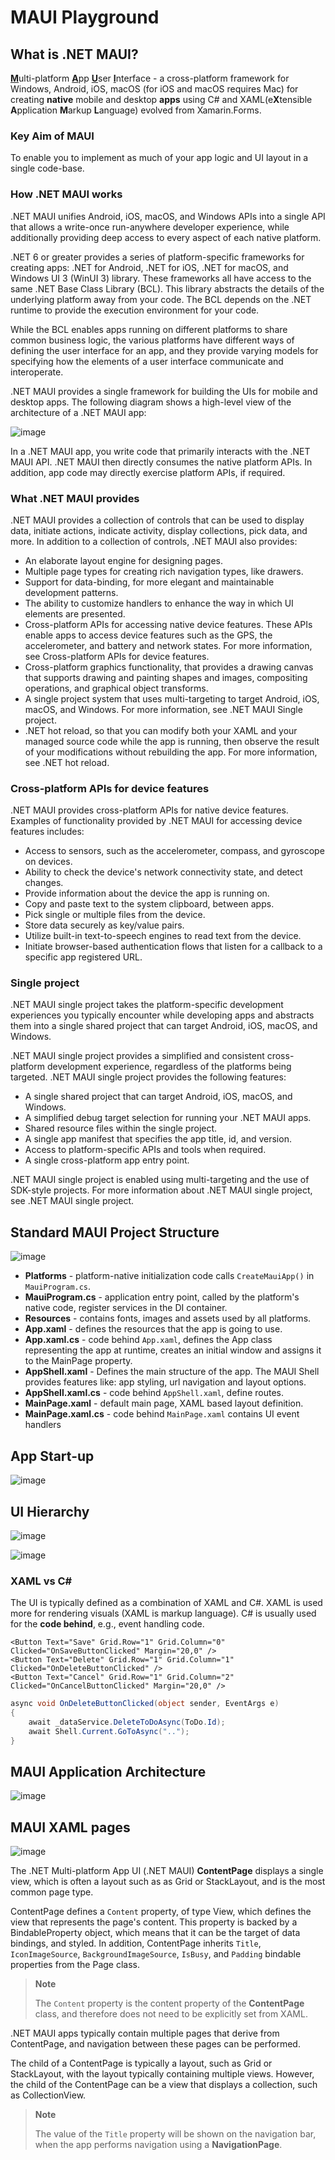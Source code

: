 # MAUI Playground

## What is .NET MAUI?

<ins>**M**</ins>ulti-platform <ins>**A**</ins>pp <ins>**U**</ins>ser <ins>**I**</ins>nterface - a cross-platform framework for Windows, Android, iOS, macOS (for iOS and macOS requires Mac) for creating **native** mobile and desktop **apps** using C# and XAML(e**X**tensible **A**pplication **M**arkup **L**anguage) evolved from Xamarin.Forms.

### Key Aim of MAUI

To enable you to implement as much of your app logic and UI layout in a single code-base.

### How .NET MAUI works

.NET MAUI unifies Android, iOS, macOS, and Windows APIs into a single API that allows a write-once run-anywhere developer experience, while additionally providing deep access to every aspect of each native platform.

.NET 6 or greater provides a series of platform-specific frameworks for creating apps: .NET for Android, .NET for iOS, .NET for macOS, and Windows UI 3 (WinUI 3) library. These frameworks all have access to the same .NET Base Class Library (BCL). This library abstracts the details of the underlying platform away from your code. The BCL depends on the .NET runtime to provide the execution environment for your code. 

While the BCL enables apps running on different platforms to share common business logic, the various platforms have different ways of defining the user interface for an app, and they provide varying models for specifying how the elements of a user interface communicate and interoperate.

.NET MAUI provides a single framework for building the UIs for mobile and desktop apps. The following diagram shows a high-level view of the architecture of a .NET MAUI app:

![image](https://user-images.githubusercontent.com/34960418/216610329-9fede90a-f24f-482e-9c48-fc2ac04880ec.png)

In a .NET MAUI app, you write code that primarily interacts with the .NET MAUI API. .NET MAUI then directly consumes the native platform APIs. In addition, app code may directly exercise platform APIs, if required.

### What .NET MAUI provides

.NET MAUI provides a collection of controls that can be used to display data, initiate actions, indicate activity, display collections, pick data, and more. In addition to a collection of controls, .NET MAUI also provides:

- An elaborate layout engine for designing pages.
- Multiple page types for creating rich navigation types, like drawers.
- Support for data-binding, for more elegant and maintainable development patterns.
- The ability to customize handlers to enhance the way in which UI elements are presented.
- Cross-platform APIs for accessing native device features. These APIs enable apps to access device features such as the GPS, the accelerometer, and battery and network states. For more information, see Cross-platform APIs for device features.
- Cross-platform graphics functionality, that provides a drawing canvas that supports drawing and painting shapes and images, compositing operations, and graphical object transforms.
- A single project system that uses multi-targeting to target Android, iOS, macOS, and Windows. For more information, see .NET MAUI Single project.
- .NET hot reload, so that you can modify both your XAML and your managed source code while the app is running, then observe the result of your modifications without rebuilding the app. For more information, see .NET hot reload.

### Cross-platform APIs for device features

.NET MAUI provides cross-platform APIs for native device features. Examples of functionality provided by .NET MAUI for accessing device features includes:

- Access to sensors, such as the accelerometer, compass, and gyroscope on devices.
- Ability to check the device's network connectivity state, and detect changes.
- Provide information about the device the app is running on.
- Copy and paste text to the system clipboard, between apps.
- Pick single or multiple files from the device.
- Store data securely as key/value pairs.
- Utilize built-in text-to-speech engines to read text from the device.
- Initiate browser-based authentication flows that listen for a callback to a specific app registered URL.


### Single project

.NET MAUI single project takes the platform-specific development experiences you typically encounter while developing apps and abstracts them into a single shared project that can target Android, iOS, macOS, and Windows.

.NET MAUI single project provides a simplified and consistent cross-platform development experience, regardless of the platforms being targeted. .NET MAUI single project provides the following features:

- A single shared project that can target Android, iOS, macOS, and Windows.
- A simplified debug target selection for running your .NET MAUI apps.
- Shared resource files within the single project.
- A single app manifest that specifies the app title, id, and version.
- Access to platform-specific APIs and tools when required.
- A single cross-platform app entry point.

.NET MAUI single project is enabled using multi-targeting and the use of SDK-style projects. For more information about .NET MAUI single project, see .NET MAUI single project.


## Standard MAUI Project Structure

![image](https://user-images.githubusercontent.com/34960418/216617103-d803735d-6ec1-4481-bd62-6a64de1dcdee.png)

- **Platforms** - platform-native initialization code calls `CreateMauiApp()` in `MauiProgram.cs`.
- **MauiProgram.cs** - application entry point, called by the platform's native code, register services in the DI container.
- **Resources** - contains fonts, images and assets used by all platforms.
- **App.xaml** - defines the resources that the app is going to use.
- **App.xaml.cs** - code behind `App.xaml`, defines the App class representing the app at runtime, creates an initial window and assigns it to the MainPage property.
- **AppShell.xaml** - Defines the main structure of the app. The MAUI Shell provides features like: app styling, url navigation and layout options. 
- **AppShell.xaml.cs** - code behind `AppShell.xaml`, define routes.
- **MainPage.xaml** - default main page, XAML based layout definition.
- **MainPage.xaml.cs** - code behind `MainPage.xaml` contains UI event handlers


## App Start-up

![image](https://user-images.githubusercontent.com/34960418/216621451-490b52f6-5a68-49d8-a32e-347536cc3830.png)


## UI Hierarchy

![image](https://user-images.githubusercontent.com/34960418/216623036-e8cac575-24d6-41c2-ab9a-5d2ef704a33c.png)

![image](https://user-images.githubusercontent.com/34960418/216626196-90fa2094-43c0-4b6e-89f2-3979c9056d8d.png)

### XAML vs C#

The UI is typically defined as a combination of XAML and C#. XAML is used more for rendering visuals (XAML is markup language). C# is usually used for the **code behind**, e.g., event handling code.

```xaml
<Button Text="Save" Grid.Row="1" Grid.Column="0" Clicked="OnSaveButtonClicked" Margin="20,0" />
<Button Text="Delete" Grid.Row="1" Grid.Column="1" Clicked="OnDeleteButtonClicked" />
<Button Text="Cancel" Grid.Row="1" Grid.Column="2" Clicked="OnCancelButtonClicked" Margin="20,0" />
```

```csharp
async void OnDeleteButtonClicked(object sender, EventArgs e)
{
    await _dataService.DeleteToDoAsync(ToDo.Id);
    await Shell.Current.GoToAsync("..");
}
```

## MAUI Application Architecture

![image](https://user-images.githubusercontent.com/34960418/216632694-137d6997-1441-48b3-9b51-5996da89fe2a.png)


## MAUI XAML pages

![image](https://user-images.githubusercontent.com/34960418/216823566-3e7be5b7-9038-4f21-8da5-12355e0e539b.png)

The .NET Multi-platform App UI (.NET MAUI) **ContentPage** displays a single view, which is often a layout such as as Grid or StackLayout, and is the most common page type.

ContentPage defines a `Content` property, of type View, which defines the view that represents the page's content. This property is backed by a BindableProperty object, which means that it can be the target of data bindings, and styled. In addition, ContentPage inherits `Title`, `IconImageSource`, `BackgroundImageSource`, `IsBusy`, and `Padding` bindable properties from the Page class.

> **Note**
> 
> The `Content` property is the content property of the **ContentPage** class, and therefore does not need to be explicitly set from XAML.

.NET MAUI apps typically contain multiple pages that derive from ContentPage, and navigation between these pages can be performed.

The child of a ContentPage is typically a layout, such as Grid or StackLayout, with the layout typically containing multiple views. However, the child of the ContentPage can be a view that displays a collection, such as CollectionView.

>  **Note**
>  
> The value of the `Title` property will be shown on the navigation bar, when the app performs navigation using a **NavigationPage**.
